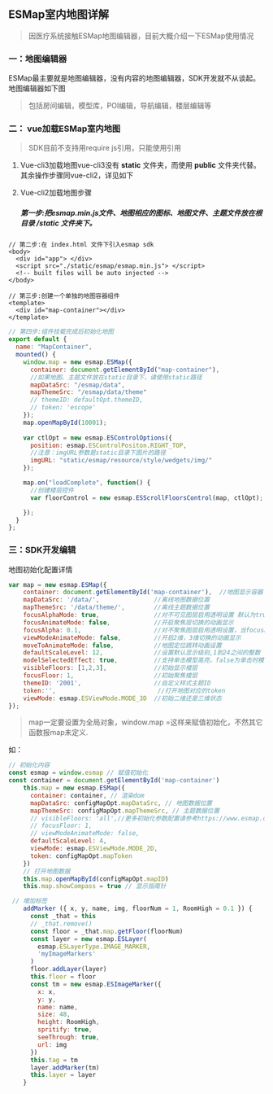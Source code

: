 ## ESMap室内地图详解

> 因医疗系统接触ESMap地图编辑器，目前大概介绍一下ESMap使用情况

### 一：地图编辑器

ESMap最主要就是地图编辑器，没有内容的地图编辑器，SDK开发就不从谈起。地图编辑器如下图

> 包括房间编辑，模型库，POI编辑，导航编辑，楼层编辑等

### 二： vue加载ESMap室内地图

> SDK目前不支持用require js引用，只能使用<script src="lib/esmap.min.js"></script >引用

1. Vue-cli3加载地图vue-cli3没有 **static** 文件夹，而使用 **public** 文件夹代替。其余操作步骤同vue-cli2，详见如下

2. Vue-cli2加载地图步骤

   ##### 第一步:把esmap.min.js文件、地图相应的图标、地图文件、主题文件放在根目录 /static 文件夹下。

```vue
// 第二步:在 index.html 文件下引入esmap sdk
<body>
  <div id="app"> </div>
  <script src="./static/esmap/esmap.min.js"> </script>
  <!-- built files will be auto injected -->
</body>

// 第三步:创建一个单独的地图容器组件
<template>
  <div id="map-container"></div>
</template>

```

```javascript
// 第四步:组件挂载完成后初始化地图
export default {
  name: "MapContainer",
  mounted() {
    window.map = new esmap.ESMap({
      container: document.getElementById("map-container"),
      //如果地图、主题文件放在static目录下，请使用static路径
      mapDataSrc: "/esmap/data",
      mapThemeSrc: "/esmap/data/theme"
      // themeID: defaultOpt.themeID,
      // token: 'escope'
    });
    map.openMapById(10001);
    
    var ctlOpt = new esmap.ESControlOptions({
      position: esmap.ESControlPositon.RIGHT_TOP,
      //注意：imgURL参数是static目录下图片的路径
      imgURL: "static/esmap/resource/style/wedgets/img/" 
    });

    map.on("loadComplete", function() {
      //创建楼层控件
      var floorControl = new esmap.ESScrollFloorsControl(map, ctlOpt);

    });
  }
};
```



### 三：SDK开发编辑

地图初始化配置详情

```javascript
var map = new esmap.ESMap({
    container: document.getElementById('map-container'),  //地图显示容器
    mapDataSrc: '/data/',               //离线地图数据位置
    mapThemeSrc: '/data/theme/',        //离线主题数据位置
    focusAlphaMode: true,               //对不可见图层启用透明设置 默认为true
    focusAnimateMode: false,            //开启聚焦层切换的动画显示
    focusAlpha: 0.1,                    //对不聚焦图层启用透明设置，当focusAlphaMode = true时有效
    viewModeAnimateMode: false,         //开启2维，3维切换的动画显示
    moveToAnimateMode: false,           //地图定位跳转动画设置
    defaultScaleLevel: 12,              //设置默认显示级别,1到24之间的整数
    modelSelectedEffect: true,          //支持单击模型高亮，false为单击时模型不高亮
    visibleFloors: [1,2,3],             //初始显示楼层
    focusFloor: 1,                      //初始聚焦楼层
    themeID: '2001',                    //自定义样式主题ID
    token:'',                            //打开地图对应的token
    viewMode: esmap.ESViewMode.MODE_3D 	//初始二维还是三维状态
});
```

> map一定要设置为全局对象，window.map =这样来赋值初始化，不然其它函数报map未定义.



如： 

```javascript
// 初始化内容
const esmap = window.esmap // 赋值初始化
const container = document.getElementById('map-container')
    this.map = new esmap.ESMap({
      container: container, // 渲染dom
      mapDataSrc: configMapOpt.mapDataSrc, // 地图数据位置
      mapThemeSrc: configMapOpt.mapThemeSrc, // 主题数据位置
      // visibleFloors: 'all',//更多初始化参数配置请参考https://www.esmap.cn/escopemap/content/cn/develope/map-config.html
      // focusFloor: 1,
      // viewModeAnimateMode: false,
      defaultScaleLevel: 4,
      viewMode: esmap.ESViewMode.MODE_2D,
      token: configMapOpt.mapToken
    })
    // 打开地图数据
    this.map.openMapById(configMapOpt.mapID)
    this.map.showCompass = true // 显示指南针
```

```javascript
 // 增加标签
    addMarker ({ x, y, name, img, floorNum = 1, RoomHigh = 0.1 }) {
      const _that = this
      // _that.remove()
      const floor = _that.map.getFloor(floorNum)
      const layer = new esmap.ESLayer(
        esmap.ESLayerType.IMAGE_MARKER,
        'myImageMarkers'
      )
      floor.addLayer(layer)
      this.floor = floor
      const tm = new esmap.ESImageMarker({
        x: x,
        y: y,
        name: name,
        size: 48,
        height: RoomHigh,
        spritify: true,
        seeThrough: true,
        url: img
      })
      this.tag = tm
      layer.addMarker(tm)
      this.layer = layer
    }
```

